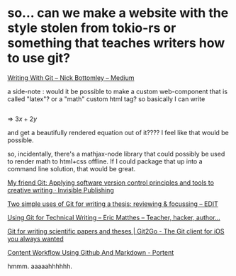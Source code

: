 # so... can we make a website with the style stolen from tokio-rs or something that teaches writers how to use git?

[Writing With Git – Nick Bottomley – Medium](https://medium.com/@nickhbottomley/writing-with-git-434abffc751f)

a side-note : would it be possible to make a custom web-component that is called "latex"? or a "math" custom html tag? so basically I can write

<math>3x+2y</math>

=> $3x+2y$

and get a beautifully rendered equation out of it???? I feel like that would be possible.

so, incidentally, there's a mathjax-node library that could possibly be used to render math to html+css offline. If I could package that up into a command line solution, that would be great.

[My friend Git: Applying software version control principles and tools to creative writing · Invisible Publishing](https://invisiblepublishing.com/2017/07/12/my-friend-git/)

[Two simple uses of Git for writing a thesis: reviewing & focussing – EDIT](https://edit.hypotheses.org/276)

[Using Git for Technical Writing – Eric Matthes – Teacher, hacker, author...](https://ehmatthes.github.io/Git-Technical-Writing/)

[Git for writing scientific papers and theses | Git2Go - The Git client for iOS you always wanted](https://git2go.com/blog/2016/03/30/Git-for-writing-scientific-papers-and-theses.html)

[Content Workflow Using Github And Markdown - Portent](https://www.portent.com/blog/content-strategy/content-with-github-markdown.htm)

hmmm. aaaaahhhhhh.
